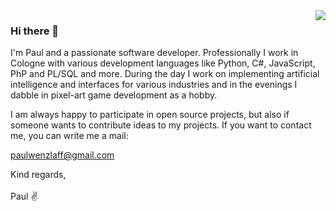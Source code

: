<img align="right" src="https://github.com/wnzlff/pygame-rpg/blob/main/src/img/player/idle.png" />

### Hi there 👋
I'm Paul and a passionate software developer. Professionally I work in Cologne with various development languages like Python, C#, JavaScript, PhP and PL/SQL and more. During the day I work on implementing artificial intelligence and interfaces for various industries and in the evenings I dabble in pixel-art game development as a hobby.

I am always happy to participate in open source projects, but also if someone wants to contribute ideas to my projects. If you want to contact me, you can write me a mail:

paulwenzlaff@gmail.com

Kind regards,
<br><br>
Paul ✌️

